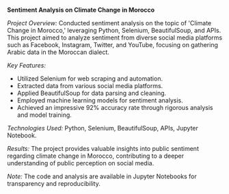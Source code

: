 **Sentiment Analysis on Climate Change in Morocco**

*Project Overview:*
Conducted sentiment analysis on the topic of 'Climate Change in Morocco,' leveraging Python, Selenium, BeautifulSoup, and APIs. This project aimed to analyze sentiment from diverse social media platforms such as Facebook, Instagram, Twitter, and YouTube, focusing on gathering Arabic data in the Moroccan dialect.

*Key Features:*
- Utilized Selenium for web scraping and automation.
- Extracted data from various social media platforms.
- Applied BeautifulSoup for data parsing and cleaning.
- Employed machine learning models for sentiment analysis.
- Achieved an impressive 92% accuracy rate through rigorous analysis and model training.

*Technologies Used:*
Python, Selenium, BeautifulSoup, APIs, Jupyter Notebook.

*Results:*
The project provides valuable insights into public sentiment regarding climate change in Morocco, contributing to a deeper understanding of public perception on social media.

*Note:*
The code and analysis are available in Jupyter Notebooks for transparency and reproducibility.
